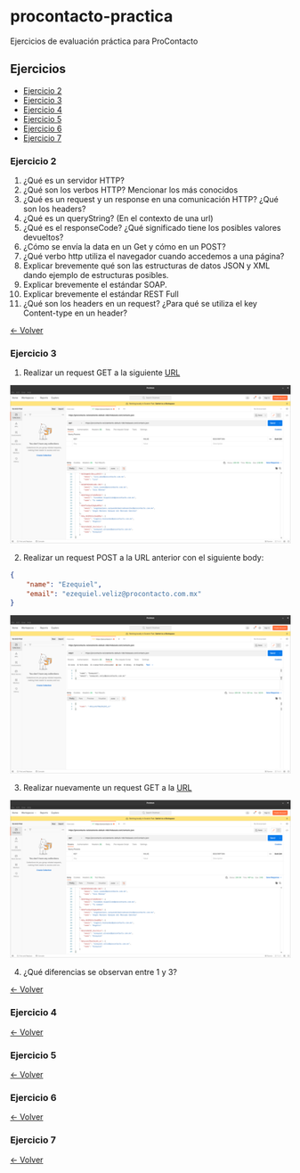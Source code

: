 # procontacto-practica
Ejercicios de evaluación práctica para ProContacto

## Ejercicios

- [Ejercicio 2](#ejercicio-2)
- [Ejercicio 3](#ejercicio-3)
- [Ejercicio 4](#ejercicio-4)
- [Ejercicio 5](#ejercicio-5)
- [Ejercicio 6](#ejercicio-6)
- [Ejercicio 7](#ejercicio-7)

### Ejercicio 2
1. ¿Qué es un servidor HTTP?
2. ¿Qué son los verbos HTTP? Mencionar los más conocidos
3. ¿Qué es un request y un response en una comunicación HTTP? ¿Qué son los headers?
4. ¿Qué es un queryString? (En el contexto de una url)
5. ¿Qué es el responseCode? ¿Qué significado tiene los posibles valores devueltos?
6. ¿Cómo se envía la data en un Get y cómo en un POST?
7. ¿Qué verbo http utiliza el navegador cuando accedemos a una página?
8. Explicar brevemente qué son las estructuras de datos JSON y XML dando ejemplo de estructuras posibles.
9. Explicar brevemente el estándar SOAP.
10.	Explicar brevemente el estándar REST Full
11.	¿Qué son los headers en un request? ¿Para qué se utiliza el key Content-type en un header?

[← Volver](#ejercicios)
### Ejercicio 3
1. Realizar un request GET a la siguiente [URL](https://procontacto-reclutamiento-default-rtdb.firebaseio.com/contacts.json)

![Screenshot del sub punto 1](./assets/ejer-2-1.png)

2. Realizar un request POST a la URL anterior con el siguiente body:
```json
{
    "name": "Ezequiel",
    "email": "ezequiel.veliz@procontacto.com.mx"
}
```
![Screenshot del sub punto 2](./assets/ejer-2-2.png)

3. Realizar nuevamente un request GET a la [URL](https://procontacto-reclutamiento-default-rtdb.firebaseio.com/contacts.json)

![Screenshot del sub punto 3](./assets/ejer-2-3.png)

4. ¿Qué diferencias se observan entre 1 y 3?

[← Volver](#ejercicios)
### Ejercicio 4
[← Volver](#ejercicios)
### Ejercicio 5
[← Volver](#ejercicios)
### Ejercicio 6
[← Volver](#ejercicios)
### Ejercicio 7
[← Volver](#ejercicios)